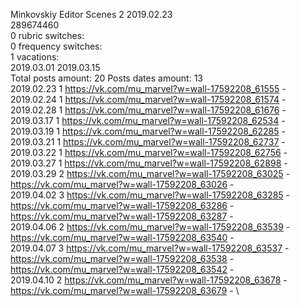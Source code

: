 Minkovskiy	Editor Scenes 2 2019.02.23\
289674460\
0 rubric switches:\
0 frequency switches:\
1 vacations:\
2019.03.01 2019.03.15 \
Total posts amount: 20	Posts dates amount: 13\
2019.02.23 1 https://vk.com/mu_marvel?w=wall-17592208_61555 - \
2019.02.24 1 https://vk.com/mu_marvel?w=wall-17592208_61574 - \
2019.02.28 1 https://vk.com/mu_marvel?w=wall-17592208_61676 - \
2019.03.17 1 https://vk.com/mu_marvel?w=wall-17592208_62534 - \
2019.03.19 1 https://vk.com/mu_marvel?w=wall-17592208_62285 - \
2019.03.21 1 https://vk.com/mu_marvel?w=wall-17592208_62737 - \
2019.03.22 1 https://vk.com/mu_marvel?w=wall-17592208_62756 - \
2019.03.27 1 https://vk.com/mu_marvel?w=wall-17592208_62898 - \
2019.03.29 2 https://vk.com/mu_marvel?w=wall-17592208_63025 - https://vk.com/mu_marvel?w=wall-17592208_63026 - \
2019.04.02 3 https://vk.com/mu_marvel?w=wall-17592208_63285 - https://vk.com/mu_marvel?w=wall-17592208_63286 - https://vk.com/mu_marvel?w=wall-17592208_63287 - \
2019.04.06 2 https://vk.com/mu_marvel?w=wall-17592208_63539 - https://vk.com/mu_marvel?w=wall-17592208_63540 - \
2019.04.07 3 https://vk.com/mu_marvel?w=wall-17592208_63537 - https://vk.com/mu_marvel?w=wall-17592208_63538 - https://vk.com/mu_marvel?w=wall-17592208_63542 - \
2019.04.10 2 https://vk.com/mu_marvel?w=wall-17592208_63678 - https://vk.com/mu_marvel?w=wall-17592208_63679 - \
